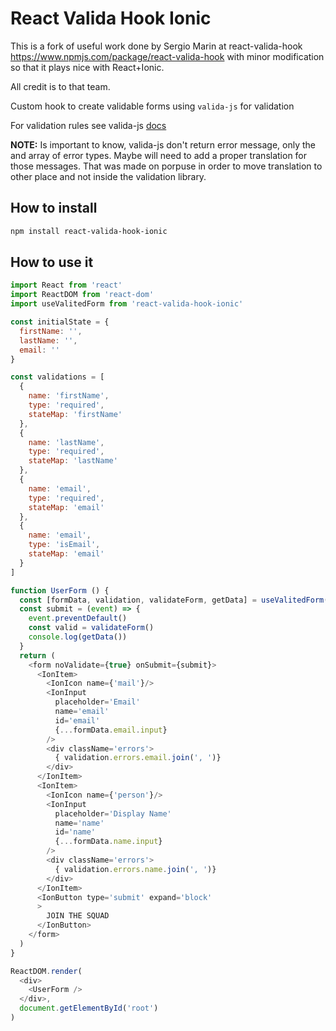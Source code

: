 React Valida Hook Ionic
==========================================
This is a fork of useful work done by Sergio Marin at react-valida-hook https://www.npmjs.com/package/react-valida-hook with minor modification so that it plays nice with React+Ionic.

All credit is to that team.

Custom hook to create validable forms using `valida-js` for validation

For validation rules see valida-js [docs](https://www.npmjs.com/package/valida-js)

**NOTE:**
Is important to know, valida-js don't return error message, only the and array of error types. Maybe will need to add a proper translation for those messages. That was made on porpuse in order to move translation to other place and not inside the validation library.

## How to install 

```bash
npm install react-valida-hook-ionic
```

## How to use it

```js
import React from 'react'
import ReactDOM from 'react-dom'
import useValitedForm from 'react-valida-hook-ionic'

const initialState = {
  firstName: '',
  lastName: '',
  email: ''
}

const validations = [
  {
    name: 'firstName',
    type: 'required',
    stateMap: 'firstName'
  },
  {
    name: 'lastName',
    type: 'required',
    stateMap: 'lastName'
  },
  {
    name: 'email',
    type: 'required',
    stateMap: 'email'
  },
  {
    name: 'email',
    type: 'isEmail',
    stateMap: 'email'
  }
]

function UserForm () {
  const [formData, validation, validateForm, getData] = useValitedForm(initialState, validations)
  const submit = (event) => {
    event.preventDefault()
    const valid = validateForm()
    console.log(getData())
  }
  return (
    <form noValidate={true} onSubmit={submit}>
      <IonItem>
        <IonIcon name={'mail'}/>
        <IonInput
          placeholder='Email'
          name='email'
          id='email'
          {...formData.email.input}
        />
        <div className='errors'>
          { validation.errors.email.join(', ')}
        </div>
      </IonItem>
      <IonItem>
        <IonIcon name={'person'}/>
        <IonInput
          placeholder='Display Name'
          name='name'
          id='name'
          {...formData.name.input}
        />
        <div className='errors'>
          { validation.errors.name.join(', ')}
        </div>
      </IonItem>
      <IonButton type='submit' expand='block'
      >
        JOIN THE SQUAD
      </IonButton>
    </form>
  )
}

ReactDOM.render(
  <div>
    <UserForm />
  </div>,
  document.getElementById('root')
)
```
